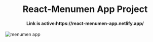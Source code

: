  <h1 align=center>React-Menumen App Project </h1>
<h4 align=center>Link is active:https://react-menumen-app.netlify.app/</h4>

![menumen app](https://user-images.githubusercontent.com/89264559/177048280-5af1a400-7c39-4ab0-9975-692772625d01.png)

